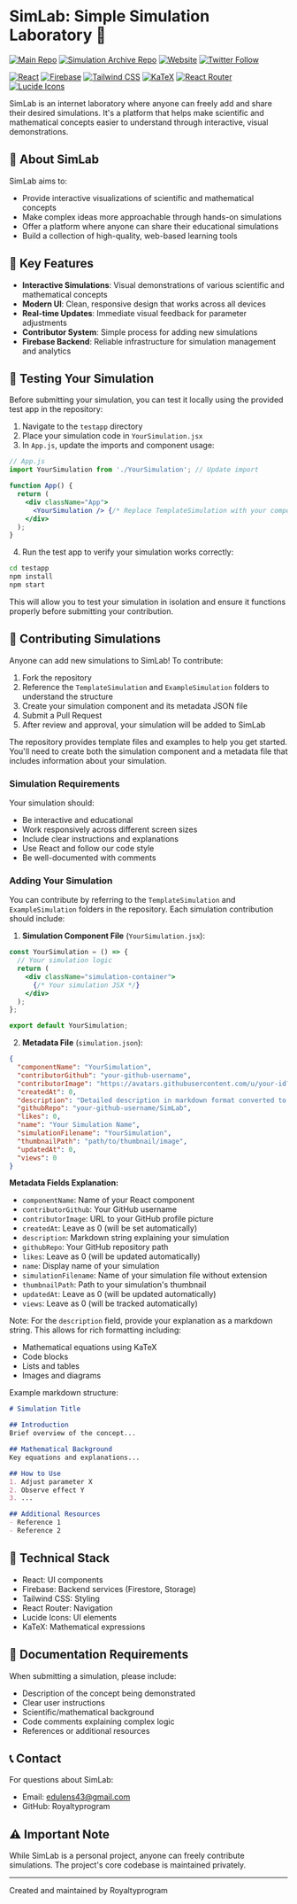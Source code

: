 # SimLab: Simple Simulation Laboratory 🧪

[![Main Repo](https://img.shields.io/badge/Main_Repo-SimLab-black?style=flat&logo=github)](https://github.com/Royaltyprogram/SimLab)
[![Simulation Archive Repo](https://img.shields.io/badge/Main_Repo-SimLab-black?style=flat&logo=github)](https://github.com/Royaltyprogram/SimLab_simualtions)
[![Website](https://img.shields.io/badge/website-simlab.info-blue?style=flat&logo=internet-explorer)](https://simlabapp.com)
[![Twitter Follow](https://img.shields.io/badge/follow-%40SimLab__official-1DA1F2?logo=twitter&style=flat)](https://twitter.com/sim_lab)

[![React](https://img.shields.io/badge/React-18.0.0-61DAFB?logo=react&logoColor=white)](https://reactjs.org/)
[![Firebase](https://img.shields.io/badge/Firebase-10.7.0-FFCA28?logo=firebase&logoColor=black)](https://firebase.google.com/)
[![Tailwind CSS](https://img.shields.io/badge/Tailwind_CSS-3.3.0-38B2AC?logo=tailwind-css&logoColor=white)](https://tailwindcss.com/)
[![KaTeX](https://img.shields.io/badge/KaTeX-0.16.9-yellow?logo=latex&logoColor=white)](https://katex.org/)
[![React Router](https://img.shields.io/badge/React_Router-6.20.0-CA4245?logo=react-router&logoColor=white)](https://reactrouter.com/)
[![Lucide Icons](https://img.shields.io/badge/Lucide_Icons-0.294.0-gray?logo=lucide&logoColor=white)](https://lucide.dev/)

SimLab is an internet laboratory where anyone can freely add and share their desired simulations. It's a platform that helps make scientific and mathematical concepts easier to understand through interactive, visual demonstrations.

## 🌟 About SimLab

SimLab aims to:
- Provide interactive visualizations of scientific and mathematical concepts
- Make complex ideas more approachable through hands-on simulations
- Offer a platform where anyone can share their educational simulations
- Build a collection of high-quality, web-based learning tools

## 🎯 Key Features

- **Interactive Simulations**: Visual demonstrations of various scientific and mathematical concepts
- **Modern UI**: Clean, responsive design that works across all devices
- **Real-time Updates**: Immediate visual feedback for parameter adjustments
- **Contributor System**: Simple process for adding new simulations
- **Firebase Backend**: Reliable infrastructure for simulation management and analytics

## 🧪 Testing Your Simulation

Before submitting your simulation, you can test it locally using the provided test app in the repository:

1. Navigate to the `testapp` directory
2. Place your simulation code in `YourSimulation.jsx`
3. In `App.js`, update the imports and component usage:

```jsx
// App.js
import YourSimulation from './YourSimulation'; // Update import

function App() {
  return (
    <div className="App">
      <YourSimulation /> {/* Replace TemplateSimulation with your component */}
    </div>
  );
}
```

4. Run the test app to verify your simulation works correctly:
```bash
cd testapp
npm install
npm start
```

This will allow you to test your simulation in isolation and ensure it functions properly before submitting your contribution.

## 👥 Contributing Simulations

Anyone can add new simulations to SimLab! To contribute:

1. Fork the repository
2. Reference the `TemplateSimulation` and `ExampleSimulation` folders to understand the structure
3. Create your simulation component and its metadata JSON file
4. Submit a Pull Request
5. After review and approval, your simulation will be added to SimLab

The repository provides template files and examples to help you get started. You'll need to create both the simulation component and a metadata file that includes information about your simulation.

### Simulation Requirements

Your simulation should:
- Be interactive and educational
- Work responsively across different screen sizes
- Include clear instructions and explanations
- Use React and follow our code style
- Be well-documented with comments

### Adding Your Simulation

You can contribute by referring to the `TemplateSimulation` and `ExampleSimulation` folders in the repository. Each simulation contribution should include:

1. **Simulation Component File** (`YourSimulation.jsx`):
```jsx
const YourSimulation = () => {
  // Your simulation logic
  return (
    <div className="simulation-container">
      {/* Your simulation JSX */}
    </div>
  );
};

export default YourSimulation;
```

2. **Metadata File** (`simulation.json`):
```json
{
  "componentName": "YourSimulation",
  "contributorGithub": "your-github-username",
  "contributorImage": "https://avatars.githubusercontent.com/u/your-id?v=4&size=64",
  "createdAt": 0,
  "description": "Detailed description in markdown format converted to string",
  "githubRepo": "your-github-username/SimLab",
  "likes": 0,
  "name": "Your Simulation Name",
  "simulationFilename": "YourSimulation",
  "thumbnailPath": "path/to/thumbnail/image",
  "updatedAt": 0,
  "views": 0
}
```

**Metadata Fields Explanation:**
- `componentName`: Name of your React component
- `contributorGithub`: Your GitHub username
- `contributorImage`: URL to your GitHub profile picture
- `createdAt`: Leave as 0 (will be set automatically)
- `description`: Markdown string explaining your simulation
- `githubRepo`: Your GitHub repository path
- `likes`: Leave as 0 (will be updated automatically)
- `name`: Display name of your simulation
- `simulationFilename`: Name of your simulation file without extension
- `thumbnailPath`: Path to your simulation's thumbnail
- `updatedAt`: Leave as 0 (will be updated automatically)
- `views`: Leave as 0 (will be tracked automatically)

Note: For the `description` field, provide your explanation as a markdown string. This allows for rich formatting including:
- Mathematical equations using KaTeX
- Code blocks
- Lists and tables
- Images and diagrams

Example markdown structure:
```markdown
# Simulation Title

## Introduction
Brief overview of the concept...

## Mathematical Background
Key equations and explanations...

## How to Use
1. Adjust parameter X
2. Observe effect Y
3. ...

## Additional Resources
- Reference 1
- Reference 2
```

## 🔧 Technical Stack

- React: UI components
- Firebase: Backend services (Firestore, Storage)
- Tailwind CSS: Styling
- React Router: Navigation
- Lucide Icons: UI elements
- KaTeX: Mathematical expressions

## 📝 Documentation Requirements

When submitting a simulation, please include:
- Description of the concept being demonstrated
- Clear user instructions
- Scientific/mathematical background
- Code comments explaining complex logic
- References or additional resources

## 📞 Contact

For questions about SimLab:
- Email: edulens43@gmail.com
- GitHub: Royaltyprogram

## ⚠️ Important Note

While SimLab is a personal project, anyone can freely contribute simulations. The project's core codebase is maintained privately.

---

Created and maintained by Royaltyprogram
